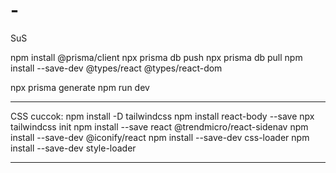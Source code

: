 # -
SuS

npm install @prisma/client
npx prisma db push
npx prisma db pull
npm install --save-dev @types/react @types/react-dom

npx prisma generate
npm run dev
____________________________
CSS cuccok:
npm install -D tailwindcss
npm install react-body --save
npx tailwindcss init
npm install --save react @trendmicro/react-sidenav
npm install --save-dev @iconify/react
npm install --save-dev css-loader
npm install --save-dev style-loader
____________________________
